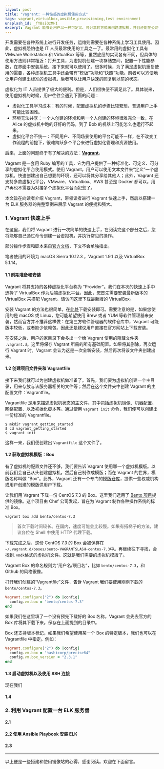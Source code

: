 ```yaml
---
layout: post
title: "Vagrant: 一种性感的虚拟机使用方式"
tags: vagrant,virtualbox,ansible,provisioning,test environment
unsplash_id: _fYBsiQzMHI
excerpt: Vagrant 能够让用户以一种可定义、可分享的方式来创建虚拟机，并且还能在公网范围进行 Web 或 SSH 共享。“环境不同”导致运行失败的情况再也不会发生了。
---
```


开发需要在各种系统上进行开发任务，运维则需要在各种系统上学习工具使用。因此，虚拟机恐怕也是 IT 人员最常使用的工具之一了。最常用的虚拟化工具有 VMware Workstation 和 VirtualBox 等等，虽然底层的实现各有不同，但具体的使用方法则非常相近：打开工具，为虚拟机创建一块存储空间，配置一下性能参数，在界面中安装系统，接下来就可以使用了。很多时候，为了满足虚拟机重复使用的需要，各种虚拟机工具中还会带有“模版”功能和“快照”功能，前者可以方便地让用户创建出标准的虚拟机，后者可以让用户快速的回复到以前的状态。

虚拟化为 IT 人员提供了极大的便利。但是，人们很快便不满足此了。具体说来，使用虚拟机的时候，用户往往会遇到下面的问题：

- 虚拟化工具学习成本：有的时候，配置虚拟机的步骤比较繁琐，普通用户上手可能比较困难。
- 环境无法共享：一个人创建的环境和另一个人创建的环境很难完全一致，在 Alice 的虚拟机中跑的好好的代码，到了 Bob 的机器上可能怎么也运行不起来。
- 虚拟化平台不统一：不同用户、不同场景使用的平台可能不一样，在不改变工作流程的前提下，很难跨跃多个平台来进行虚拟化管理和资源使用。

后来，上面的问题终于有了解决的方法：**[Vagrant](https://www.vagrantup.com)**。

Vagrant 是一套用 Ruby 编写的工具，它为用户提供了一种标准化、可定义、可分享的虚拟化平台使用模式。使用 Vagrant，用户可以使用文本文件来“定义”一个虚拟机，快速创建出自己想要的环境，还可以将其分享给其他人；此外，Vagrant 还支持多款虚拟化平台，VMware、Virtualbox、AWS 甚至是 Docker 都可以，用户再也不需要为对接多个虚拟化平台而犯愁了。

本文旨在向读者介绍 Vagrant，带领读者进行 Vagrant 快速上手，然后以搭建一台 ELK 服务器的完整案例来展示 Vagrant 的便捷和强大。

### 1. Vagrant 快速上手 

在这里，我们将 Vagrant 进行一次简单的快速上手，在阅读完这个部分之后，您将能够自己通过命令创建一台虚拟机，并执行常见的操作。

部分操作步骤和脚本来自[官方文档](https://www.vagrantup.com/docs/)，下文不会单独指出。

笔者使用的环境为 macOS Sierra 10.12.3 ，Vagrant 1.9.1 以及 VirtualBox 5.1.14。

#### 1.1 前期准备和安装

Vagrant 将其支持的各种虚拟化平台称为 “Provider”。我们在本次的快速上手中选择了 VirtualBox 作为后端虚拟化平台。因此，您首先需要安装最新版本的 VirtualBox 来搭配 Vagrant。请访问[这里](https://www.virtualbox.org/wiki/Downloads)下载最新版的 VirtualBox。

安装 Vagrant 的方法也很简单，在[此处](https://www.vagrantup.com/downloads.html)下载安装即可。需要注意的是，如果您使用的是 macOS 或 Linux，您可能希望使用 Brew 或者 YUM 等软件管理器来安装，然而官方并不推荐这样做：在第三方软件管理器的软件仓库中，Vagrant 可能版本较低，或者缺少依赖包。因此还是建议用户直接在官方网站上下载安装。

在安装之后，用户的家目录下会多出一个给 Vagrant 使用的隐藏文件夹 `.vagrant.d`。这里将保存 Vagrant 所需的所有基础配置。如果将其删除，再次运行 Vagrant 时，Vagrant 会认为这是一次全新安装，然后再次将该文件夹创建出来。

#### 1.2 创建项目文件夹和 Vagrantfile

接下来我们就可以为创建虚拟机做准备了。首先，我们要为虚拟机创建一个主目录，用来存放与该服务器相关的文件等；然后在这个文件夹中创建 Vagrant 的主配置文件：Vagrantfile。

Vagrantfile 是用来描述虚拟机状态的主文件，其中包括虚拟机镜像、机器配置、网络配置、以及初始化脚本等。通过使用 `vagrant init` 命令，我们便可以创建出一份标准的 Vagrantfile。

```Shell
$ mkdir vagrant_getting_started
$ cd vagrant_getting_started
$ vagrant init
```

这样一来，我们便创建出 `Vagrantfile` 这个文件了。

#### 1.2 获取虚拟机模版：Box

有了虚拟机的配置文件还不够，我们要告诉 Vagrant 使用哪一个虚拟机模版。以前我们会自己从头创建虚拟机，然后自己制作成模版；而在 Vagrant 的世界，模版名称叫做 “Box”。此外，Vagrant 还有一个专门的[模版仓库](https://atlas.hashicorp.com/boxes/search)，提供一些权威机构或用户创建的模版供用户下载。

让我们用 Vagrant 下载一份 CentOS 7.3 的 Box。这里我们选用了 [Bento 项目](https://github.com/chef/bento)提供的镜像。这个项目由 Chef 公司发起，旨在为 Vagrant 制作各种操作系统的标准 Box。

```
vagrant box add bento/centos-7.3
```

>首次下载时间较长。在国内，速度可能会比较慢。如果有搭梯子的方法，建议各位在 Shell 中使用 HTTP 代理下载。

下载完成之后，这份 CentOS 7.3 的 Box 会被保存在 `~/.vagrant.d/boxes/bento-VAGRANTSLASH-centos-7.3`中。再继续往下寻找，会找到`.vmdk`格式的虚拟机文件。这就是我们需要的虚拟机模版了。

Vagrant Box 的命名规则为“用户名/项目名”，比如 `bento/centos-7.3`，和 Github 的风格很像。

打开我们创建的“Vagrantfile”文件，告诉 Vagrant 我们要使用刚刚下载的 `bento/centos-7.3`。

```Ruby
Vagrant.configure("2") do |config|
  config.vm.box = "bento/centos-7.3"
end
```

如果我们在这里填了一个没有预先下载好的 Box 名称，Vagrant 会先去官方的 Box 库将其下载下来，保存在上面提到的目录中。

Box 还支持版本标记，如果我们希望使用某一个 Box 的特定版本，我们也可以在 Vagrantfile 中指定。例如：

```Ruby
Vagrant.configure("2") do |config|
  config.vm.box = "hashicorp/precise64"
  config.vm.box_version = "2.3.1"
end
```

#### 1.3 启动虚拟机以及使用 SSH 连接

现在我们

#### 1.4 

### 2. 利用 Vagrant 配置一台 ELK 服务器

#### 2.1 

#### 2.2 使用 Ansible Playbook 安装 ELK

#### 2.3 

---

以上便是一些搭建和使用镜像站的心得，感谢阅读。欢迎在下面留言。
